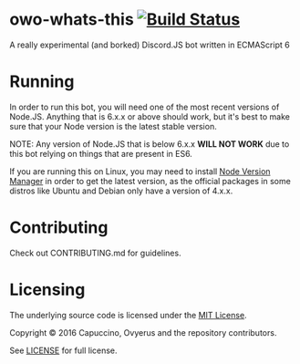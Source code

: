 # owo-whats-this [![Build Status](https://travis-ci.org/owo-dev-team/owo-whats-this.svg?branch=master)](https://travis-ci.org/owo-dev-team/owo-whats-this)
A really experimental (and borked) Discord.JS bot written in ECMAScript 6

# Running

In order to run this bot, you will need one of the most recent versions of Node.JS. Anything that is 6.x.x or above should work, but it's best to make sure that your Node version is the latest stable version.

NOTE: Any version of Node.JS that is below 6.x.x **WILL NOT WORK** due to this bot relying on things that are present in ES6.

If you are running this on Linux, you may need to install [Node Version Manager](http://nvm.sh) in order to get the latest version, as the official packages in some distros like Ubuntu and Debian only have a version of 4.x.x.

# Contributing

Check out CONTRIBUTING.md for guidelines.

# Licensing

The underlying source code is licensed under the [MIT License](https://en.wikipedia.org/wiki/MIT_License).

Copyright &copy; 2016 Capuccino, Ovyerus and the repository contributors.

See [LICENSE](LICENSE) for full license.


